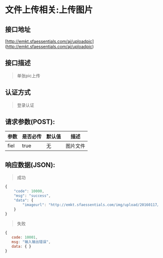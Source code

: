 # 文件上传相关:上传图片

## 接口地址

[http://emkt.sfaessentials.com/aj/uploadpic]
(http://emkt.sfaessentials.com/aj/uploadpic)

## 接口描述

> 单张pic上传

## 认证方式

> 登录认证

## 请求参数(POST):

| 参数 | 是否必传 | 默认值 |  描述 | 
| ---- | ----- | ----- | ----- | 
| fiel| true | 无| 图片文件|


## 响应数据(JSON):
> 成功

```javascript
{
    "code": 10000,
    "msg": "success",
    "data": {
        "imageurl": "http://emkt.sfaessentials.com/img/upload/20160117/1453003515869.png"
    }
}
```
> 失败 

```javascript
{
   code: 10001,
   msg: "输入输出错误",
   data: { }
}
```